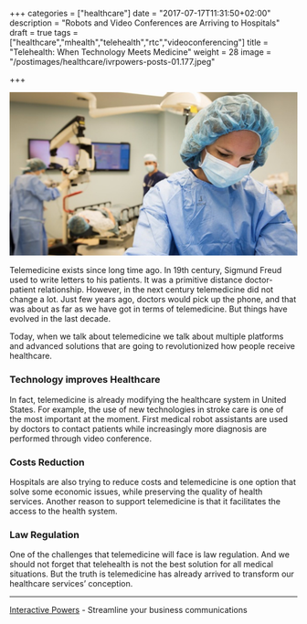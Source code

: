 +++
categories = ["healthcare"]
date = "2017-07-17T11:31:50+02:00"
description = "Robots and Video Conferences are Arriving to Hospitals"
draft = true
tags = ["healthcare","mhealth","telehealth","rtc","videoconferencing"]
title = "Telehealth: When Technology Meets Medicine"
weight = 28
image = "/postimages/healthcare/ivrpowers-posts-01.177.jpeg"

+++

![Surgery](/postimages/healthcare/ivrpowers-posts-01.177.jpeg)
 
Telemedicine exists since long time ago. In 19th century, Sigmund Freud used to write letters to his patients. It was a primitive distance doctor-patient relationship. However, in the next century telemedicine did not change a lot. Just few years ago, doctors would pick up the phone, and that was about as far as we have got in terms of telemedicine.  But things have evolved in the last decade.
 
Today, when we talk about telemedicine we talk about multiple platforms and advanced solutions that are going to revolutionized how people receive healthcare.
 
### Technology improves Healthcare
 
In fact, telemedicine is already modifying the healthcare system in United States. For example, the use of new technologies in stroke care is one of the most important at the moment. First medical robot assistants are used by doctors to contact patients while increasingly more diagnosis are performed  through video conference.

### Costs Reduction 

Hospitals are also trying to reduce costs and telemedicine is one option that solve some economic issues, while preserving the quality of health services. Another reason to support telemedicine is that it facilitates the access to the health system.

### Law Regulation
 
One of the challenges that telemedicine will face is law regulation. And we should not forget that telehealth is not the best solution for all medical situations. But the truth is telemedicine has already arrived to transform our healthcare services’ conception. 


---
[Interactive Powers](http://www.ivrpowers.com/ ) - Streamline your business communications



